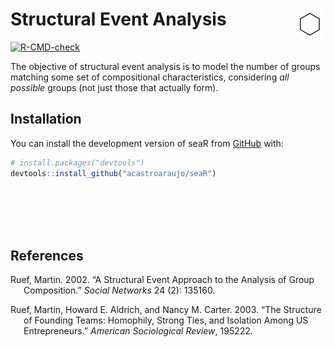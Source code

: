 
<!-- README.md is generated from README.Rmd. Please edit that file -->

# Structural Event Analysis <img src="man/figures/logo.png" align="right" width="50">

<!-- badges: start -->

[![R-CMD-check](https://github.com/acastroaraujo/seaR/actions/workflows/R-CMD-check.yaml/badge.svg)](https://github.com/acastroaraujo/seaR/actions/workflows/R-CMD-check.yaml)

<!-- badges: end -->

The objective of structural event analysis is to model the number of
groups matching some set of compositional characteristics, considering
*all possible* groups (not just those that actually form).

## Installation

You can install the development version of seaR from
[GitHub](https://github.com/) with:

``` r
# install.packages("devtools")
devtools::install_github("acastroaraujo/seaR")
```

</br></br></br></br>

## References

<div id="refs" class="references csl-bib-body hanging-indent">

<div id="ref-ruef2002" class="csl-entry">

Ruef, Martin. 2002. “A Structural Event Approach to the Analysis of
Group Composition.” *Social Networks* 24 (2): 135160.

</div>

<div id="ref-ruef2003" class="csl-entry">

Ruef, Martin, Howard E. Aldrich, and Nancy M. Carter. 2003. “The
Structure of Founding Teams: Homophily, Strong Ties, and Isolation Among
US Entrepreneurs.” *American Sociological Review*, 195222.

</div>

</div>
